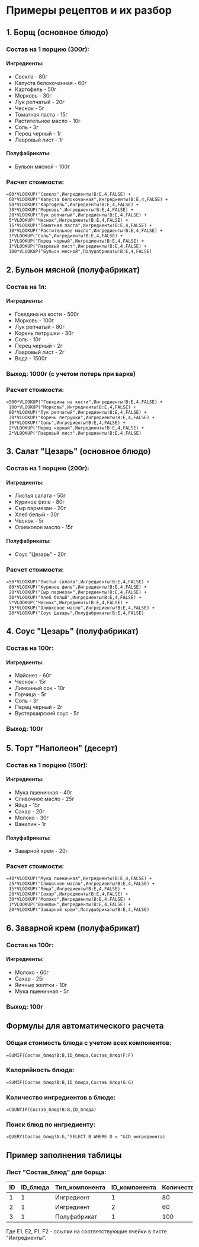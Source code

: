 # Примеры рецептов и их разбор

## 1. Борщ (основное блюдо)

### Состав на 1 порцию (300г):

#### Ингредиенты:
- Свекла - 80г
- Капуста белокочанная - 60г
- Картофель - 50г
- Морковь - 30г
- Лук репчатый - 20г
- Чеснок - 5г
- Томатная паста - 15г
- Растительное масло - 10г
- Соль - 3г
- Перец черный - 1г
- Лавровый лист - 1г

#### Полуфабрикаты:
- Бульон мясной - 100г

### Расчет стоимости:
```
=80*VLOOKUP("Свекла",Ингредиенты!B:E,4,FALSE) +
 60*VLOOKUP("Капуста белокочанная",Ингредиенты!B:E,4,FALSE) +
 50*VLOOKUP("Картофель",Ингредиенты!B:E,4,FALSE) +
 30*VLOOKUP("Морковь",Ингредиенты!B:E,4,FALSE) +
 20*VLOOKUP("Лук репчатый",Ингредиенты!B:E,4,FALSE) +
 5*VLOOKUP("Чеснок",Ингредиенты!B:E,4,FALSE) +
 15*VLOOKUP("Томатная паста",Ингредиенты!B:E,4,FALSE) +
 10*VLOOKUP("Растительное масло",Ингредиенты!B:E,4,FALSE) +
 3*VLOOKUP("Соль",Ингредиенты!B:E,4,FALSE) +
 1*VLOOKUP("Перец черный",Ингредиенты!B:E,4,FALSE) +
 1*VLOOKUP("Лавровый лист",Ингредиенты!B:E,4,FALSE) +
 100*VLOOKUP("Бульон мясной",Полуфабрикаты!B:E,4,FALSE)
```

## 2. Бульон мясной (полуфабрикат)

### Состав на 1л:

#### Ингредиенты:
- Говядина на кости - 500г
- Морковь - 100г
- Лук репчатый - 80г
- Корень петрушки - 30г
- Соль - 10г
- Перец черный - 2г
- Лавровый лист - 2г
- Вода - 1500г

### Выход: 1000г (с учетом потерь при варке)

### Расчет стоимости:
```
=500*VLOOKUP("Говядина на кости",Ингредиенты!B:E,4,FALSE) +
 100*VLOOKUP("Морковь",Ингредиенты!B:E,4,FALSE) +
 80*VLOOKUP("Лук репчатый",Ингредиенты!B:E,4,FALSE) +
 30*VLOOKUP("Корень петрушки",Ингредиенты!B:E,4,FALSE) +
 10*VLOOKUP("Соль",Ингредиенты!B:E,4,FALSE) +
 2*VLOOKUP("Перец черный",Ингредиенты!B:E,4,FALSE) +
 2*VLOOKUP("Лавровый лист",Ингредиенты!B:E,4,FALSE)
```

## 3. Салат "Цезарь" (основное блюдо)

### Состав на 1 порцию (200г):

#### Ингредиенты:
- Листья салата - 50г
- Куриное филе - 80г
- Сыр пармезан - 20г
- Хлеб белый - 30г
- Чеснок - 5г
- Оливковое масло - 15г

#### Полуфабрикаты:
- Соус "Цезарь" - 20г

### Расчет стоимости:
```
=50*VLOOKUP("Листья салата",Ингредиенты!B:E,4,FALSE) +
 80*VLOOKUP("Куриное филе",Ингредиенты!B:E,4,FALSE) +
 20*VLOOKUP("Сыр пармезан",Ингредиенты!B:E,4,FALSE) +
 30*VLOOKUP("Хлеб белый",Ингредиенты!B:E,4,FALSE) +
 5*VLOOKUP("Чеснок",Ингредиенты!B:E,4,FALSE) +
 15*VLOOKUP("Оливковое масло",Ингредиенты!B:E,4,FALSE) +
 20*VLOOKUP("Соус Цезарь",Полуфабрикаты!B:E,4,FALSE)
```

## 4. Соус "Цезарь" (полуфабрикат)

### Состав на 100г:

#### Ингредиенты:
- Майонез - 60г
- Чеснок - 15г
- Лимонный сок - 10г
- Горчица - 5г
- Соль - 3г
- Перец черный - 2г
- Вустерширский соус - 5г

### Выход: 100г

## 5. Торт "Наполеон" (десерт)

### Состав на 1 порцию (150г):

#### Ингредиенты:
- Мука пшеничная - 40г
- Сливочное масло - 25г
- Яйца - 15г
- Сахар - 20г
- Молоко - 30г
- Ванилин - 1г

#### Полуфабрикаты:
- Заварной крем - 20г

### Расчет стоимости:
```
=40*VLOOKUP("Мука пшеничная",Ингредиенты!B:E,4,FALSE) +
 25*VLOOKUP("Сливочное масло",Ингредиенты!B:E,4,FALSE) +
 15*VLOOKUP("Яйца",Ингредиенты!B:E,4,FALSE) +
 20*VLOOKUP("Сахар",Ингредиенты!B:E,4,FALSE) +
 30*VLOOKUP("Молоко",Ингредиенты!B:E,4,FALSE) +
 1*VLOOKUP("Ванилин",Ингредиенты!B:E,4,FALSE) +
 20*VLOOKUP("Заварной крем",Полуфабрикаты!B:E,4,FALSE)
```

## 6. Заварной крем (полуфабрикат)

### Состав на 100г:

#### Ингредиенты:
- Молоко - 60г
- Сахар - 25г
- Яичные желтки - 10г
- Мука пшеничная - 5г

### Выход: 100г

## Формулы для автоматического расчета

### Общая стоимость блюда с учетом всех компонентов:
```
=SUMIF(Состав_блюд!B:B,ID_блюда,Состав_блюд!F:F)
```

### Калорийность блюда:
```
=SUMIF(Состав_блюд!B:B,ID_блюда,Состав_блюд!G:G)
```

### Количество ингредиентов в блюде:
```
=COUNTIF(Состав_блюд!B:B,ID_блюда)
```

### Поиск блюд по ингредиенту:
```
=QUERY(Состав_блюд!A:G,"SELECT B WHERE D = "&ID_ингредиента)
```

## Пример заполнения таблицы

### Лист "Состав_блюд" для борща:
| ID | ID_блюда | Тип_компонента | ID_компонента | Количество | Стоимость | Калории |
|----|----------|----------------|---------------|------------|-----------|---------|
| 1  | 1        | Ингредиент     | 1             | 80         | =80*E1    | =80*F1/100|
| 2  | 1        | Ингредиент     | 2             | 60         | =60*E2    | =60*F2/100|
| 3  | 1        | Полуфабрикат   | 1             | 100        | =100*E1   | =100*F1/100|

Где E1, E2, F1, F2 - ссылки на соответствующие ячейки в листе "Ингредиенты".
